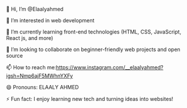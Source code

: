 👋 Hi, I’m @Elaalyahmed

👀 I’m interested in web development

🌱 I’m currently learning front-end technologies (HTML, CSS, JavaScript, React js, and more)

💞️ I’m looking to collaborate on beginner-friendly web projects and open source

📫 How to reach me:https://www.instagram.com/__elaalyahmed?igsh=Nmp6ajF5MWhnYXFy 

😄 Pronouns: ELAALY AHMED

⚡ Fun fact: I enjoy learning new tech and turning ideas into websites!

<!---
Elaalyahmed/Elaalyahmed is a ✨ special ✨ repository because its `README.md` (this file) appears on your GitHub profile.
You can click the Preview link to take a look at your changes.
--->
